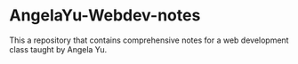 # AngelaYu-Webdev-notes
This a repository that contains comprehensive notes for a web development class taught by Angela Yu. 
